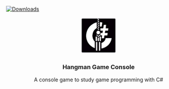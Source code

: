 
<!-- 
	Shields
-->
[![Downloads][downloads-shield]][downloads-url]

[downloads-shield]: https://img.shields.io/github/downloads/Kordeyrow/UnityStudy-HangmanGameConsole/total?logo=GitHub
[downloads-url]: https://github.com/Kordeyrow/UnityStudy-HangmanGameConsole/graphs/contributors


<!-- 
	Logo
-->
<div align="center">
  <a href="https://github.com/Kordeyrow">
    <img src="Images/logo.png" alt="Logo" width="100" height="100">
  </a>

  <h3 align="center">Hangman Game Console</h3>

  <p align="center">
    A console game to study game programming with C#
  </p>
</div>